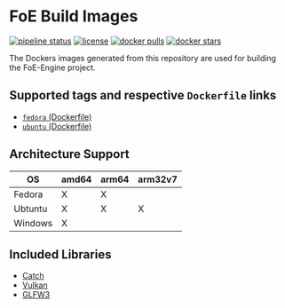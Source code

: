 # FoE Build Images

[![pipeline status](https://git.stabletec.com/foe/build-images/badges/main/pipeline.svg)](https://git.stabletec.com/foe/build-images/commits/main)
[![license](https://img.shields.io/badge/license-Apache%202.0-blue.svg)](https://git.stabletec.com/foe/build-images/blob/main/LICENSE)
[![docker pulls](https://img.shields.io/docker/pulls/stabletec/build-foe.svg)](https://hub.docker.com/r/stabletec/build-foe/)
[![docker stars](https://img.shields.io/docker/stars/stabletec/build-foe.svg)](https://hub.docker.com/r/stabletec/build-foe/)

The Dockers images generated from this repository are used for building the FoE-Engine project.

## Supported tags and respective `Dockerfile` links

- [`fedora` (Dockerfile)](https://git.stabletec.com/foe/build-images/blob/main/fedora/Dockerfile)
- [`ubuntu` (Dockerfile)](https://git.stabletec.com/foe/build-images/blob/main/ubuntu/Dockerfile)

## Architecture Support

| OS      | amd64 | arm64 | arm32v7 |
| ------- | ----- | ----- | ------- |
| Fedora  | X     | X     |         |
| Ubtuntu | X     | X     | X       |
| Windows | X     |       |         |

## Included Libraries

- [Catch](https://github.com/catchorg/Catch2)
- [Vulkan](https://www.khronos.org/vulkan/)
- [GLFW3](https://glfw.org)
